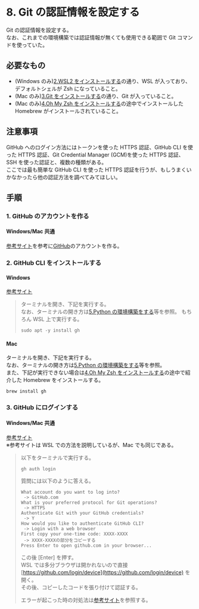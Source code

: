 # 8. Git の認証情報を設定する

Git の認証情報を設定する。  
なお、これまでの環境構築では認証情報が無くても使用できる範囲で Git コマンドを使っていた。

## 必要なもの

- (Windows のみ)[2.WSL2 をインストールする](<./2.(Windowsのみ)WSL2をインストールする.md>)の通り、WSL が入っており、デフォルトシェルが Zsh になっていること。
- (Mac のみ)[3.Git をインストールする](<./3.(Macのみ)Gitをインストールする.md>)の通り、Git が入っていること。
- (Mac のみ)[4.Oh My Zsh をインストールする](<./4.Oh My Zshをインストールする.md>)の途中でインストールした Homebrew がインストールされていること。

## 注意事項

GitHub へのログイン方法にはトークンを使った HTTPS 認証、GitHub CLI を使った HTTPS 認証、Git Credential Manager (GCM)を使った HTTPS 認証、SSH を使った認証と、複数の種類がある。  
ここでは最も簡単な GitHub CLI を使った HTTPS 認証を行うが、もしうまくいかなかったら他の認証方法を調べてみてほしい。

## 手順

### 1. GitHub のアカウントを作る

#### Windows/Mac 共通

[参考サイト](https://yakiimosan.com/github-account-create/)を参考に[GitHub](https://github.co.jp/)のアカウントを作る。

### 2. GitHub CLI をインストールする

#### Windows

[参考サイト](https://zenn.dev/sassan/articles/a1efb40422f2d7)

> ターミナルを開き、下記を実行する。  
> なお、ターミナルの開き方は[5.Python の環境構築をする](./5.Pythonの環境構築をする.md)等を参照。
> もちろん WSL 上で実行する。
>
> ```shell
> sudo apt -y install gh
> ```

#### Mac

ターミナルを開き、下記を実行する。  
なお、ターミナルの開き方は[5.Python の環境構築をする](./5.Pythonの環境構築をする.md)等を参照。  
また、下記が実行できない場合は[4.Oh My Zsh をインストールする](<./4.Oh My Zshをインストールする.md>)の途中で紹介した Homebrew をインストールする。

```shell
brew install gh
```

### 3. GitHub にログインする

#### Windows/Mac 共通

[参考サイト](https://zenn.dev/sassan/articles/a1efb40422f2d7)  
※参考サイトは WSL での方法を説明しているが、Mac でも同じである。

> 以下をターミナルで実行する。
>
> ```shell
> gh auth login
> ```
>
> 質問には以下のように答える。
>
> ```console
> What account do you want to log into?
>  -> GitHub.com
> What is your preferred protocol for Git operations?
>  -> HTTPS
> Authenticate Git with your GitHub credentials?
>  -> Y
> How would you like to authenticate GitHub CLI?
>  -> Login with a web browser
> First copy your one-time code: XXXX-XXXX
>  -> XXXX-XXXXの部分をコピーする
> Press Enter to open github.com in your browser...
> ```
>
> この後 [Enter] を押す。  
> WSL では多分ブラウザは開かれないので直接 [https://github.com/login/device](https://github.com/login/device) を開く。  
> その後、コピーしたコードを張り付けて認証する。
>
> エラーが起こった時の対処法は[参考サイト](https://zenn.dev/sassan/articles/a1efb40422f2d7)を参照する。
